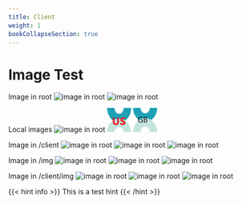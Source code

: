 ```yaml
---
title: Client
weight: 1
bookCollapseSection: true 
---
```

# Image Test

Image in root
![image in root](root.png)
![image in root](/root.png)

Local images
![image in root](local.png)
![image in root](local.en-us.png)
![image in root](local.en-gb.png)


Image in /client
![image in root](/client/root.png)
![image in root](/client/root.en-us.png)
![image in root](/client/root.en-gb.png)


Image in /img
![image in root](/img/img.png)
![image in root](/img/img.en-us.png)
![image in root](/img/img.en-gb.png)

Image in /client/img
![image in root](/client/img/img.png)
![image in root](/client/img/img.en-us.png)
![image in root](/client/img/img.en-gb.png)



{{< hint info >}}
This is a test hint
{{< /hint >}}

